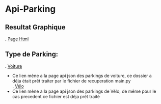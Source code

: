 ﻿# Api-Parking  
## Resultat Graphique  
. [Page Html](https://twilhem.github.io/Api-Parking/PageWeb/1Page/Index.html)  
## Type de Parking:  
. [Voiture](https://twilhem.github.io/Api-Parking/SAE-Car.txt)  
  - Ce lien mène a la page api json des parkings de voiture, ce dossier a déja était prêt traiter par le fichier de recuperation main.py  
. [Vélo](https://twilhem.github.io/Api-Parking/SAE-Bike.txt)  
  - Ce lien mène a la page api json des parkings de Vélo, de même pour le cas precedent ce fichier est déja prêt traité
